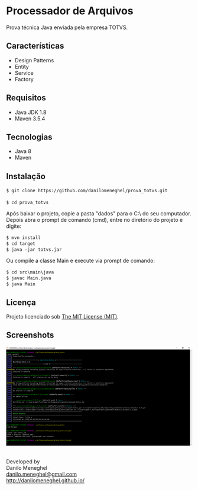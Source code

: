 ﻿# Processador de Arquivos

Prova técnica Java enviada pela empresa TOTVS.

## Características

- Design Patterns
- Entity
- Service
- Factory

## Requisitos

- Java JDK 1.8
- Maven 3.5.4

## Tecnologias

- Java 8
- Maven

## Instalação

```
$ git clone https://github.com/danilomeneghel/prova_totvs.git

$ cd prova_totvs

```
Após baixar o projeto, copie a pasta "dados" para o C:\ do seu computador.
Depois abra o prompt de comando (cmd), entre no diretório do projeto e digite: <br>

```
$ mvn install
$ cd target
$ java -jar totvs.jar
```

Ou compile a classe Main e execute via prompt de comando: <br>

```
$ cd src\main\java 
$ javac Main.java
$ java Main
```

## Licença

Projeto licenciado sob <a href="LICENSE">The MIT License (MIT)</a>.

## Screenshots

![Screenshots](screenshots/screenshot01.png)<br><br>


Developed by<br>
Danilo Meneghel<br>
danilo.meneghel@gmail.com<br>
http://danilomeneghel.github.io/<br>
